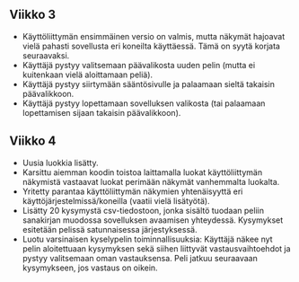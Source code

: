## Viikko 3

- Käyttöliittymän ensimmäinen versio on valmis, mutta näkymät hajoavat vielä pahasti  sovellusta  eri koneilta käyttäessä. Tämä on 
syytä korjata seuraavaksi.
- Käyttäjä pystyy valitsemaan päävalikosta uuden pelin (mutta ei 
kuitenkaan vielä aloittamaan peliä).
- Käyttäjä pystyy siirtymään sääntösivulle ja palaamaan sieltä takaisin 
päävalikkoon.
- Käyttäjä pystyy lopettamaan sovelluksen valikosta (tai palaamaan 
lopettamisen sijaan takaisin päävalikkoon).


## Viikko 4

- Uusia luokkia lisätty.
- Karsittu aiemman koodin toistoa laittamalla luokat käyttöliittymän näkymistä vastaavat luokat perimään näkymät vanhemmalta 
luokalta.
- Yritetty parantaa käyttöliittymän näkymien yhtenäisyyttä eri käyttöjärjestelmissä/koneilla (vaatii vielä lisätyötä).
- Lisätty 20 kysymystä csv-tiedostoon, jonka sisältö tuodaan peliin sanakirjan muodossa sovelluksen avaamisen yhteydessä. 
Kysymykset esitetään pelissä satunnaisessa järjestyksessä.
- Luotu varsinaisen kyselypelin toiminnallisuuksia: Käyttäjä näkee nyt pelin aloitettuaan kysymyksen sekä siihen liittyvät 
vastausvaihtoehdot ja pystyy valitsemaan oman vastauksensa. Peli jatkuu seuraavaan kysymykseen, jos vastaus on oikein.
